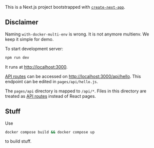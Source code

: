 This is a Next.js project bootstrapped with [`create-next-app`](https://github.com/vercel/next.js/tree/canary/packages/create-next-app).

## Disclaimer

Naming `with-docker-multi-env` is wrong. It is not anymore multienv. We keep it simple for demo.

To start development server:

```bash
npm run dev
```

It runs at [http://localhost:3000](http://localhost:3000).

[API routes](https://nextjs.org/docs/api-routes/introduction) can be accessed on [http://localhost:3000/api/hello](http://localhost:3000/api/hello). This endpoint can be edited in `pages/api/hello.js`.

The `pages/api` directory is mapped to `/api/*`. Files in this directory are treated as [API routes](https://nextjs.org/docs/api-routes/introduction) instead of React pages.

## Stuff

Use 

```bash
docker compose build && docker compose up
```

to build stuff.


